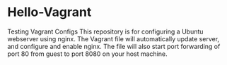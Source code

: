 # Hello-Vagrant
Testing Vagrant Configs
This repository is for configuring a Ubuntu webserver using nginx.
The Vagrant file will automatically update server, and configure and enable nginx.
The file will also start port forwarding of port 80 from guest to port 8080 on your host machine.
